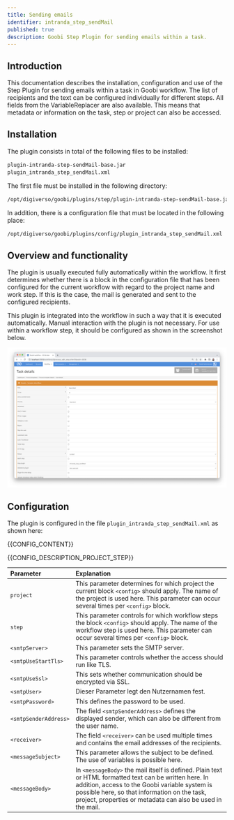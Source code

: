 ```yaml
---
title: Sending emails
identifier: intranda_step_sendMail
published: true
description: Goobi Step Plugin for sending emails within a task.
---
```

## Introduction
This documentation describes the installation, configuration and use of the Step Plugin for sending emails within a task in Goobi workflow. The list of recipients and the text can be configured individually for different steps. All fields from the VariableReplacer are also available. This means that metadata or information on the task, step or project can also be accessed.


## Installation
The plugin consists in total of the following files to be installed:

```bash
plugin-intranda-step-sendMail-base.jar
plugin_intranda_step_sendMail.xml
```

The first file must be installed in the following directory:

```bash
/opt/digiverso/goobi/plugins/step/plugin-intranda-step-sendMail-base.jar
```

In addition, there is a configuration file that must be located in the following place:

```bash
/opt/digiverso/goobi/plugins/config/plugin_intranda_step_sendMail.xml
```


## Overview and functionality
The plugin is usually executed fully automatically within the workflow. It first determines whether there is a block in the configuration file that has been configured for the current workflow with regard to the project name and work step. If this is the case, the mail is generated and sent to the configured recipients.

This plugin is integrated into the workflow in such a way that it is executed automatically. Manual interaction with the plugin is not necessary. For use within a workflow step, it should be configured as shown in the screenshot below.

![Integration of the plugin into the workflow](screen1_en.png)


## Configuration
The plugin is configured in the file `plugin_intranda_step_sendMail.xml` as shown here:

{{CONFIG_CONTENT}}

{{CONFIG_DESCRIPTION_PROJECT_STEP}}

| Parameter | Explanation |
| :--- | :--- |
| `project` | This parameter determines for which project the current block `<config>` should apply. The name of the project is used here. This parameter can occur several times per `<config>` block. |
| `step` | This parameter controls for which workflow steps the block `<config>` should apply. The name of the workflow step is used here. This parameter can occur several times per `<config>` block. |
| `<smtpServer>` | This parameter sets the SMTP server. |
| `<smtpUseStartTls>` | This parameter controls whether the access should run like TLS. |
| `<smtpUseSsl>` | This sets whether communication should be encrypted via SSL. |
| `<smtpUser>` | Dieser Parameter legt den Nutzernamen fest. |
| `<smtpPassword>` | This defines the password to be used. |
| `<smtpSenderAddress>` | The field `<smtpSenderAddress>` defines the displayed sender, which can also be different from the user name. |
| `<receiver>` | The field `<receiver>` can be used multiple times and contains the email addresses of the recipients. |
| `<messageSubject>` | This parameter allows the subject to be defined. The use of variables is possible here. |
| `<messageBody>` | In `<messageBody>` the mail itself is defined. Plain text or HTML formatted text can be written here. In addition, access to the Goobi variable system is possible here, so that information on the task, project, properties or metadata can also be used in the mail. |
